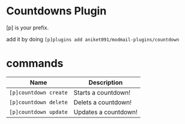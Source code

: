 # Countdowns Plugin

[p] is your prefix.

add it by doing `[p]plugins add aniket091/modmail-plugins/countdown`

# commands

| Name           | Description                                              |
| ------------   | ----------------                                         |
| `[p]countdown create`     | Starts a countdown!                                  |
| `[p]countdown delete`    |  Delets a countdown!                     |
| `[p]countdown update`    |  Updates a countdown!                                    |


